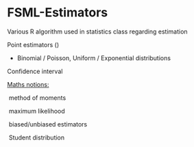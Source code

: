 # FSML-Estimators

Various R algorithm used in statistics class regarding estimation



Point estimators ()

- Binomial / Poisson, Uniform / Exponential distributions

Confidence interval





<u>Maths notions:</u>

​	method of moments

​	maximum likelihood

​	biased/unbiased estimators

​	Student distribution



